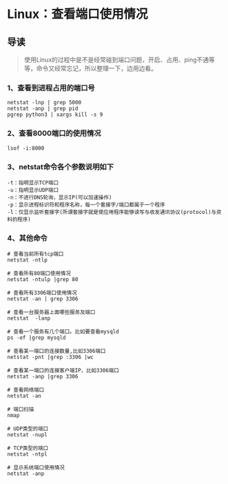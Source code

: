 # Linux：查看端口使用情况

## 导读

> 使用Linux的过程中是不是经常碰到端口问题，开启、占用、ping不通等等，命令又经常忘记，所以整理一下，边用边看。

### 1、查看到进程占用的端口号

```shell
netstat -lnp | grep 5000
netstat -anp | grep pid
pgrep python3 | xargs kill -s 9
```

### 2、查看8000端口的使用情况

```shell
lsof -i:8000
```

### 3、netstat命令各个参数说明如下

```shell
-t：指明显示TCP端口
-u：指明显示UDP端口
-n：不进行DNS轮询，显示IP(可以加速操作)
-p：显示进程标识符和程序名称，每一个套接字/端口都属于一个程序
-l：仅显示监听套接字(所谓套接字就是使应用程序能够读写与收发通讯协议(protocol)与资料的程序)
```

### 4、其他命令

```shell
# 查看当前所有tcp端口
netstat -ntlp

# 查看所有80端口使用情况
netstat -ntulp |grep 80

# 查看所有3306端口使用情况
netstat -an | grep 3306

# 查看一台服务器上面哪些服务及端口
netstat  -lanp

# 查看一个服务有几个端口。比如要查看mysqld
ps -ef |grep mysqld

# 查看某一端口的连接数量,比如3306端口
netstat -pnt |grep :3306 |wc

# 查看某一端口的连接客户端IP，比如3306端口
netstat -anp |grep 3306

# 查看网络端口
netstat -an

# 端口扫描
nmap

# UDP类型的端口
netstat -nupl

# TCP类型的端口
netstat -ntpl

# 显示系统端口使用情况
netstat -anp
```
